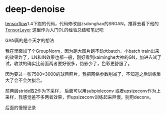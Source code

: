 # deep-denoise
[tensorflow](https://www.tensorflow.org)1.4下跑的代码，代码修改自zsdonghao的SRGAN，推荐去看下他的[TensorLayer](http://tensorlayer.readthedocs.io/en/latest/)
这里作为入门DL的经验总结和笔记吧

GAN真的是个天才的想法

我在里面加了个GroupNorm，因为跑大图片跑不动大batch，小batch train出来的效果炸了，LN和IN效果也都一般，刚好看到kaiminghe大神的GN，加进去试了试，收敛的确实比前面两者要好很多，伪影少了，色彩更舒服了。

因为要过一张7500×3000的球目照片，我把网络参数削减了，不知道之后训练集大了会不会欠拟合。

前两层stride取2作为下采样， 后面可以用subpixleconv 或者upsizeconv作为上采样，我感觉差不多两者效果，但upsizeconv训练起来巨慢，别用deconv。

后面的慢慢记录



